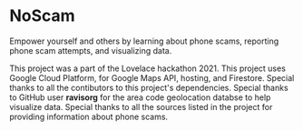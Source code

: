 # NoScam
 Empower yourself and others by learning about phone scams, reporting phone scam attempts, and visualizing data.

 This project was a part of the Lovelace hackathon 2021.
 This project uses Google Cloud Platform, for Google Maps API, hosting, and Firestore.
 Special thanks to all the contibutors to this project's dependencies.
 Special thanks to GitHub user **ravisorg** for the area code geolocation databse to help visualize data.
 Special thanks to all the sources listed in the project for providing information about phone scams.
